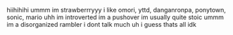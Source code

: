 hiihihihi
ummm im strawberrryyy
i like omori, yttd, danganronpa, ponytown, sonic, mario
uhh im introverted
im a pushover
im usually quite stoic
ummm im a disorganized rambler
i dont talk much
uh i guess thats all idk
